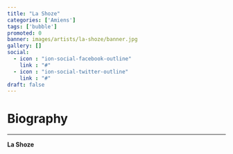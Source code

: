 ```yaml
---
title: "La Shoze"
categories: ['Amiens']
tags: ['bubble']
promoted: 0
banner: images/artists/la-shoze/banner.jpg
gallery: []
social:
  - icon : "ion-social-facebook-outline"
    link : "#"
  - icon : "ion-social-twitter-outline"
    link : "#"
draft: false
---
```


# Biography
---

**La Shoze**